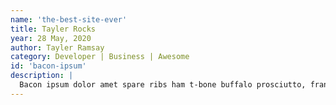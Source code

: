 ```yaml
---
name: 'the-best-site-ever'
title: Tayler Rocks
year: 28 May, 2020
author: Tayler Ramsay
category: Developer | Business | Awesome
id: 'bacon-ipsum'
description: |
  Bacon ipsum dolor amet spare ribs ham t-bone buffalo prosciutto, frankfurter bresaola short ribs cupim ground round filet mignon shoulder pork chuck strip steak.
---
```

